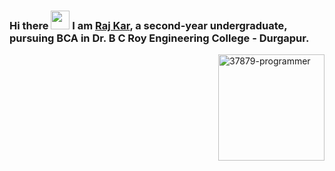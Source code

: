 ### Hi there <img src="https://raw.githubusercontent.com/MartinHeinz/MartinHeinz/master/wave.gif" width="30px"> I am [Raj Kar](http://pyraj.pythonanywhere.com/), a second-year undergraduate, pursuing BCA in Dr. B C Roy Engineering College - Durgapur.

<img style="width: 170px; height: 170px;" align="right" src="https://i.ibb.co/kHsDx8K/37879-programmer.gif" alt="37879-programmer">
